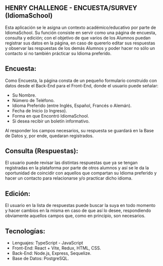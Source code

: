 ## **HENRY CHALLENGE - ENCUESTA/SURVEY (IdiomaSchool)**

Esta aplicación se le asigna un contexto académico/educativo por parte de IdiomaSchool. 
Su función consiste en servir como una página de encuesta, consulta y edición; con el objetivo de
que varios de los Alumnos puedan registrar sus datos en la página, en caso de quererlo editar
sus respuestas y observar las respuestas de los demás Alumnos y poder hacer no sólo un contacto
si no también prácticar su Idioma preferido.

## Encuesta:

Como Encuesta, la página consta de un pequeño formulario construido con datos desde el Back-End
para el Front-End, donde el usuario puede señalar:

* Su Nombre. 
* Número de Teléfono.
* Idioma Preferido (entre Inglés, Español, Francés o Alemán).
* Fecha de Inicio (o Ingreso).
* Forma en que Encontró IdiomaSchool.
* Si desea recibir un boletín informativo.

Al responder los campos necesarios, su respuesta se guardará en la Base de Datos y, por ende, 
quedaran registrados.

## Consulta (Respuestas):

El usuario puede revisar las distintas respuestas que ya se tengan registradas en la plataforma
por parte de otros alumnos y así se le da la oportunidad de coincidir con aquellos que compartan su 
Idioma preferido y hacer un contacto para relacionarse y/o practicar dicho idioma.

## Edición:

El usuario en la lista de respuestas puede buscar la suya en todo momento y hacer cambios en la misma
en caso de que así lo desee, respondiendo obviamente aquellos campos que, como en principio, son necesarios.

## Tecnologías:

* Lenguajes: TypeScript - JavaScript
* Front-End: React + Vite, Redux, HTML, CSS.
* Back-End: Node.js, Express, Sequelize.
* Base de Datos: PostgreSQL.